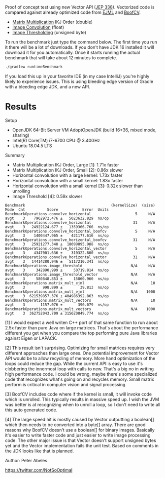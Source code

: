 Proof of concept test using new Vector API ([JEP 338](https://openjdk.java.net/jeps/338)). Vectorized code is compared against already optimized code from 
[EJML](https://ejml.org) and [BoofCV](https://boofcv.org).

* [Matrix Multiplication](https://en.wikipedia.org/wiki/Matrix_multiplication) IKJ Order (double)
* [Image Convolution](https://boofcv.org/index.php?title=Example_Image_Blur) (float)
* [Image Thresholding](https://boofcv.org/index.php?title=Example_Thresholding) (unsigned byte)

To run the benchmark just type the command below. The first time you run it there will be a lot of downloads. If you
don't have JDK 16 installed it will download it for you automatically. Once it starts running the actual benchmark 
that will take about 12 minutes to complete.
```bash
./gradlew runtimeBenchmark
```

If you load this up in your favorite IDE (in my case IntelliJ) you're highly likely to experience issues. This
is using bleeding edge version of Gradle with a bleeding edge JDK, and a new API.

# Results

Setup
* OpenJDK 64-Bit Server VM AdoptOpenJDK (build 16+36, mixed mode, sharing)
* Intel(R) Core(TM) i7-6700 CPU @ 3.40GHz
* Ubuntu 18.04.5 LTS

Summary
* Matrix Multiplication IKJ Order, Large [1]: 1.71x faster
* Matrix Multiplication IKJ Order, Small [2]: 0.86x slower
* Horizontal convolution with a large kernel: 1.73x faster
* Horizontal convolution with a small kernel: 1.83x faster
* Horizontal convolution with a small kernel [3]: 0.32x slower than unrolling
* Image Threshold [4]: 0.59x slower

```
Benchmark                                       (kernelSize)  (size)  Mode  Cnt          Score           Error  Units
BenchmarkOperations.convolve_horizontal                    5     N/A  avgt    3    7962972.476 ±   5023632.829  ns/op
BenchmarkOperations.convolve_horizontal                   31     N/A  avgt    3   24922124.677 ±   1359366.766  ns/op
BenchmarkOperations.convolve_horizontal_boofcv             5     N/A  avgt    3    1400447.965 ±    421177.616  ns/op
BenchmarkOperations.convolve_horizontal_boofcv            31     N/A  avgt    3   25921277.348 ±  18099895.988  ns/op
BenchmarkOperations.convolve_horizontal_vector             5     N/A  avgt    3    4347001.636 ±    310322.800  ns/op
BenchmarkOperations.convolve_horizontal_vector            31     N/A  avgt    3   14414280.946 ±   5117210.341  ns/op
BenchmarkOperations.image_threshold                      N/A     N/A  avgt    3     342890.999 ±     50719.814  ns/op
BenchmarkOperations.image_threshold_vector               N/A     N/A  avgt    3     580848.853 ±     15860.960  ns/op
BenchmarkOperations.matrix_mult_ejml                     N/A      10  avgt    3        998.899 ±        39.813  ns/op
BenchmarkOperations.matrix_mult_ejml                     N/A    1000  avgt    3  621539857.376 ± 404986392.863  ns/op
BenchmarkOperations.matrix_mult_vectors                  N/A      10  avgt    3       1157.076 ±       390.079  ns/op
BenchmarkOperations.matrix_mult_vectors                  N/A    1000  avgt    3  362752043.709 ± 315620849.774  ns/op
```

[1] I would expect a well writen C++ port of that same function to run about 2.5x faster than pure Java on large
matrices. That's about the performance different you get when you compare the top performing pure Java 
libraries against Eigen or LAPACK.

[2] This result isn't surprising. Optimizing for small matrices requires very different approaches than large ones.
One potential improvement for Vector API would be to allow recycling of memory. More hand optimization of the
loops could reduce the gap. While the current API is easy to use it's clobbering the innermost loop with calls to new.
That's a big no in writing high performance code. I could be  wrong, maybe there's some specialized code that 
recognizes what's going on and recycles memory. Small matrix perform is critical in computer vision and signal 
processing.

[3] BoofCV includes code where if the kernel is small, it will invoke code which is unrolled. This typically
results in massive speed up. I wish the JVM was better is at recognizing when to unroll a loop, so I don't
need to write all this auto generated code.

[4] The large speed hit is mostly caused by Vector outputting a boolean[] which then needs to be converted into a
byte[] array. There are good reasons why BoofCV doesn't use a boolean[] for binary images. Basically it's easier
to write faster code and just easier to write image processing code. The other major issue is that Vector doesn't
support unsigned bytes yet and the Vector implementation fails the unit test. Based on comments in the JDK looks
like that is planned.

Author: Peter Abeles

https://twitter.com/NotSoOptimal